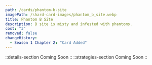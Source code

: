 ```yaml
---
path: /cards/phantom-b-site
imagePath: /shard-card-images/phantom_b_site.webp
title: Phantom B Site
description: B site is misty and infested with phantoms.
cost: "3"
removed: false
changeHistory:
  - Season 1 Chapter 2: "Card Added"
---
```

::details-section
Coming Soon
::
::strategies-section
Coming Soon
::